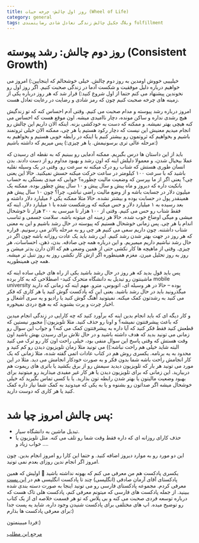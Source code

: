 ```yaml
---
title: روز اول چالش- چرخه حیات (Wheel of Life)
category: general
tags: وبلاگ جکیل چالش زندگی تعادل شادی رضایتمندی fulfillment
---
```



# روز دوم چالش: رشد پیوسته (Consistent Growth)


خیلیییی خووش اومدین به روز دوم چالش. خیلی خوشحالم که اینجایین:)
امروز می خواهیم درباره دلیل موفقیت و شکست آدما در زندگی صحبت کنیم.
اگر روز اول رو نخوندین پیشنهاد می کنم حتما از اول شروع کنید:)
قرار شد که هر روز درباره یکی از زمینه های چرخه صحبت کنیم چون که رمز شادی و رضایت در رعایت تعادل هست.

امروز درباره رشد پیوسته و مدام صحبت می کنیم. وقتی آدم احساس کنه که تو زندگیش هیچ رشدی نداره و ساکن مونده، دچار ناامیدی میشه. اون موقع هست که احساس می کنه هیچی بهتر نمیشه. و ممکنه که دست به خودکشی بزنه.
اینکه الان داریم این چالش رو انجام میدیم معنیش این نیست که دچار رکود هستیم یا هر چی، ممکنه الان خیلی ثروتمند باشیم و بخواهیم که ثروتمون رو بیشتر کنیم یا اینکه در رابطه خوبی هستیم و بخواهیم به مرحله عالی تری برسونیمش. یا هر چیزی:) پس میریم که داشته باشیم:)

باید از این داستان ها درس بگیریم. ممکنه آدمایی رو ببینیم که به نقطه ای رسیدن که عملا بیخیال شدن، و معمولا دلیلش اینه که اون رشد و بهبود مداوم رو از دست دادند. بدن انسان طوری هستش که شتاب رو درک میکنه نه سرعت رو. وقتی در یک وسیله نقلیه باشید که با سرعت ۱۰۰ کیلومتر در ساعت حرکت میکنه حسش نمیکنید.
حالا این یعنی چی؟ یعنی اگر از ما بپرسن که وضعیت مالیت چطوره؟ جوابی که میدی بستگی به حساب بانکیت داره که دیروز و ماه پیش و سال پیش و ۱۰ سال پیش چطور بوده. ممکنه یک میلیون دلار در جسابت باشه و از وضع مالیت راضی نباشی، چرا؟ چون ۱۰ سال پیش هم همینقدر پول در حسابت بوده و بیشتر نشده.
حالا مثلا ممکنه یکی ۶ میلیارد دلار داشته و بعد رسیده به ۱ میلیارد دلار و حس میکنه که ورشکست شده با ۱ میلیارد دلار. اینه که فقط شتاب رو حس می کنیم. وقتی از ۱۰۰ هزار تا میرسی به ۲۰۰ هزار تا خوشحال میشی و میگی اوضاع خوب شده.
حالا هر زمینه ای میتونه باشه. سلامت جسمی و تناسب اندام یا هر چی.
پس زمانی خوشحال هستیم که پیوسته در حال رشد باشیم و این به معنی شتاب داشتنه. چون داریم سعی می کنیم هر چی رو به مرحله بالاتر می رسونیم.
قراره که هر روز در جهت بهتر شدن رشد کنیم. این رشد باید یک عادت روزانه باشه چون اگر در حال رشد نباشیم داریم میمیریم. و این درباره همه چی صادقه. بدن، ذهن، احساسات، هر چیزی. وقتی از ماهیچه ها کار نکشی حتی از همین وضعی هم که الان دارن بدتر میشن و روز به روز تحلیل میرن. مغزم همینطوره اگر ازش کار نکشی روز به روز تنبل تر میشه. همه چی همینطوریه.

پس باید قول بدید که هر روز در حال رشد باشید یکی از راه های خیلی ساده اینه که ماشینتون رو تبدیل به دانشگاه متحرک کنید- اصطلاحی که به کار برده mobile university بوده – حالا در هر وسیله ای، اتوبوس، مترو. مهم اینه که زمانی که دارید میگذرونید باید در حال رشد باشید. یعنی این که پادکست گوش کنید یا هر کاری که فکر می کنید به رشدتون کمک میکنه. نمیتونید آهنگ گوش کنید یا رادیو و یه سری آشغال و اخبار چرت و پرت بشنوید که به هیچ دردی نمیخوره.

و کار دیگه ای که باید انجام بدین اینه که برآورد کنید که چه کارایی در زندگی انجام میدین که باعث پیشرفتتون نمیشه؟ و اونا رو حذف کنید.
مثلا تلویزیون:|
مجبور نیستین که قطعش کنید فقط فکر کنید که آیا داره به پیشرفتتون کمک می کنه؟ و جواب این سوال رو زمانی می تونید بدید که هدف داشته باشید و در حال تلاش برای رسیدن بهش باشید اون وقت هستش که وقتی پاسخ این سوال منفی بود، خیلی راحت اون کار رو ترک می کنید البته شاید خیلی هم راحت نباشه:)) می تونید مثلا زمان تلویزیون دیدن رو کم کنید و محدود به یه برنامه. یکسری روش هم در کتاب عادات اتمی گفته شده، مثلا زمانی که یک کار انجامش راحت باشه شما بدون فکر و به صورت خودکار انجامش می دید. مثلا در این مورد می تونید هر بار که تلویزیون دیدید سیمش رو از برق بکشید یا باتری های ریموت هم دربیارید.
این زمانی که برای تلویزیون دیدن یا هر کار غیر مفیدی میذارید رو میتونید برای بهبود وضعیت مالیتون یا بهتر شدن رابطه تون بذارید. یا با کسی تماس بگیرید که خیلی خوشحال میشه اگر صداتون رو بشنوه و یا به یکی که میدونید به کمک شما نیاز داره کمک کنید یا هر کاری که دوست دارید.

# پس چالش امروز چیا شد:

* تبدیل ماشین به دانشگاه سیار.
* حذف کارای روزانه ای که داره فقط وقت شما رو تلف می کنه. مثل تلویزیون یا خواب زیاد و ….

این دو مورد رو به موارد دیروز اضافه کنید. و حتما این کارا رو امروز انجام بدین. چون امروز اگر انجام ندین روزای بعدم نمی تونید.

یکسری پادکست هم من معرفی می کنم که بهونه نداشته باشید 🙂
اولیش که همین پادکستای آقای آرمان صادقی (انگلیسی)
چند تا پادکست انگلیسی هم در [این پست] معرفی کردم.
مجموعه پادکستای فارسی رو می تونید اینجا به صورت دسته بندی شده ببینید. از جمله پادکست های فارسی که میتونم معرفی کنم، پادکست هلی تاک هست که درباره توسعه فردی صحبت می کنه و بی پلاس که تو هر قسمت خلاصه ای از یک کتاب رو توضیح میده.
اپ های مختلفی برای پادکست شنیدن وجود داره، شاید یه پست جدا برای معرفی پادکست ها بذارم:)

فردا میبینمتون:)



[مرجع این مطلب]


[این پست]: http://spacelover.net/learning-english/
[مرجع این مطلب]: https://titaniumsuccess.com/podcast/consistent-growth/

